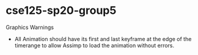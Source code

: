 # cse125-sp20-group5

Graphics Warnings
- All Animation should have its first and last keyframe at the edge of the timerange to allow Assimp to load the animation without errors.